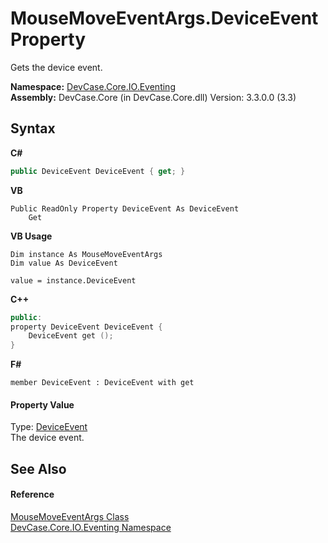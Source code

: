 # MouseMoveEventArgs.DeviceEvent Property 
 

Gets the device event.

**Namespace:**&nbsp;<a href="N_DevCase_Core_IO_Eventing">DevCase.Core.IO.Eventing</a><br />**Assembly:**&nbsp;DevCase.Core (in DevCase.Core.dll) Version: 3.3.0.0 (3.3)

## Syntax

**C#**<br />
``` C#
public DeviceEvent DeviceEvent { get; }
```

**VB**<br />
``` VB
Public ReadOnly Property DeviceEvent As DeviceEvent
	Get
```

**VB Usage**<br />
``` VB Usage
Dim instance As MouseMoveEventArgs
Dim value As DeviceEvent

value = instance.DeviceEvent

```

**C++**<br />
``` C++
public:
property DeviceEvent DeviceEvent {
	DeviceEvent get ();
}
```

**F#**<br />
``` F#
member DeviceEvent : DeviceEvent with get

```


#### Property Value
Type: <a href="T_DevCase_Core_IO_DeviceEvent">DeviceEvent</a><br />The device event.

## See Also


#### Reference
<a href="T_DevCase_Core_IO_Eventing_MouseMoveEventArgs">MouseMoveEventArgs Class</a><br /><a href="N_DevCase_Core_IO_Eventing">DevCase.Core.IO.Eventing Namespace</a><br />